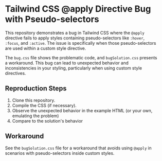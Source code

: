 # Tailwind CSS @apply Directive Bug with Pseudo-selectors

This repository demonstrates a bug in Tailwind CSS where the `@apply` directive fails to apply styles containing pseudo-selectors like `:hover`, `:focus`, and `:active`.  The issue is specifically when those pseudo-selectors are used within a custom style directive. 

The `bug.css` file shows the problematic code, and `bugSolution.css` presents a workaround. This bug can lead to unexpected behavior and inconsistencies in your styling, particularly when using custom style directives.

## Reproduction Steps

1. Clone this repository.
2. Compile the CSS (if necessary).
3. Observe the unexpected behavior in the example HTML (or your own, emulating the problem)
4. Compare to the solution's behavior

## Workaround

See the `bugSolution.css` file for a workaround that avoids using `@apply` in scenarios with pseudo-selectors inside custom styles.